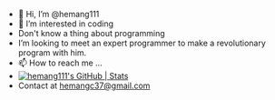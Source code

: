 - 👋 Hi, I’m @hemang111
- 👀 I’m interested in coding
- Don't know a thing about programming
- I’m looking to meet an expert programmer to make a revolutionary program with him.
- 📫 How to reach me ...
- [![hemang111's GitHub | Stats](https://stats.quine.sh/hemang111/github?theme=dark)](https://quine.sh?utm_source=widgets&utm_campaign=hemang111)
- Contact at hemangc37@gmail.com

<!---
hemang111/hemang111 is a ✨ special ✨ repository because its `README.md` (this file) appears on your GitHub profile.
You can click the Preview link to take a look at your changes.
--->
